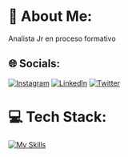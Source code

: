 # 💫 About Me:
Analista Jr en proceso formativo 


## 🌐 Socials:
[![Instagram](https://img.shields.io/badge/Instagram-%23E4405F.svg?logo=Instagram&logoColor=white)](https://instagram.com/https://www.instagram.com/dvpsl1?igsh=cGQ5OGFrZDl4ejR4&utm_source=qr) [![LinkedIn](https://img.shields.io/badge/LinkedIn-%230077B5.svg?logo=linkedin&logoColor=white)](https://linkedin.com/in/https://www.linkedin.com/in/diego-jimenez-261060126/) [![Twitter](https://img.shields.io/badge/Twitter-%231DA1F2.svg?logo=Twitter&logoColor=white)](https://twitter.com/twitter.com/95daj) 

# 💻 Tech Stack:


[![My Skills](https://skillicons.dev/icons?i=aws,linux,docker,powershell,vscode,azure,=3)](https://skillicons.dev)
